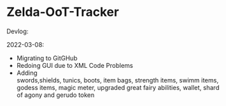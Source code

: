 # Zelda-OoT-Tracker
Devlog:

2022-03-08:<br>
- Migrating to GitGHub <br>
- Redoing GUI due to XML Code Problems <br>
- Adding 	
			swords,shields, tunics, boots, item bags, strength items, swimm items, godess items, magic meter, upgraded great fairy abilities, wallet, shard of agony and gerudo token

